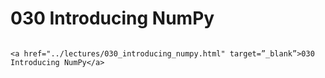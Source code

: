 # 030 Introducing NumPy

```{admonition} Click link below to view slides in new tab

<a href="../lectures/030_introducing_numpy.html" target=”_blank”>030 Introducing NumPy</a>

```
